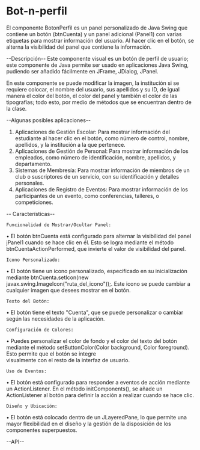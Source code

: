 # Bot-n-perfil
El componente BotonPerfil es un panel personalizado de Java Swing que contiene un botón (btnCuenta) y un panel adicional (Panel1) con varias etiquetas para mostrar información del usuario. Al hacer clic en el botón, se alterna la visibilidad del panel que contiene la información.


--Descripción--
Este componente visual es un botón de perfil de usuario; este componente de Java permite ser usado en aplicaciones Java Swing, pudiendo ser añadido fácilmente en JFrame, JDialog, JPanel.

En este componente se puede modificar la imagen, la institución si se requiere colocar, el nombre del usuario, sus apellidos y su ID, de igual manera el color del botón, el color del panel y también el color de las tipografías; todo esto, por medio de métodos que se encuentran dentro de la clase. 


--Algunas posibles aplicaciones-- 

1.	Aplicaciones de Gestión Escolar:
    Para mostrar información del estudiante al hacer clic en el botón, como número de control, nombre, apellidos, y la institución a la que pertenece.
3.	Aplicaciones de Gestión de Personal:
    Para mostrar información de los empleados, como número de identificación, nombre, apellidos, y departamento.
5.	Sistemas de Membresía:
    Para mostrar información de miembros de un club o suscriptores de un servicio, con su identificación y detalles personales.
7.	Aplicaciones de Registro de Eventos:
    Para mostrar información de los participantes de un evento, como conferencias, talleres, o competiciones.


-- Características-- 

 	Funcionalidad de Mostrar/Ocultar Panel:
  •	El botón btnCuenta está configurado para alternar la visibilidad del panel jPanel1 cuando se hace clic en él. Esto se logra mediante el método btnCuentaActionPerformed, que invierte 
  el valor de visibilidad del panel.
  
 	Icono Personalizado:
  •	El botón tiene un icono personalizado, especificado en su inicialización mediante btnCuenta.setIcon(new javax.swing.ImageIcon("ruta_del_icono"));. Este icono se puede cambiar a 
  cualquier imagen que desees mostrar en el botón.

 	Texto del Botón:
  •	El botón tiene el texto "Cuenta", que se puede personalizar o cambiar según las necesidades de la aplicación.
  
   	Configuración de Colores:
  •	Puedes personalizar el color de fondo y el color del texto del botón mediante el método setButtonColor(Color background, Color foreground). Esto permite que el botón se integre     
  visualmente con el resto de la interfaz de usuario.
  
   	Uso de Eventos:
  •	El botón está configurado para responder a eventos de acción mediante un ActionListener. En el método initComponents(), se añade un ActionListener al botón para definir la acción a 
  realizar cuando se hace clic.
  
   	Diseño y Ubicación:
  •	El botón está colocado dentro de un JLayeredPane, lo que permite una mayor flexibilidad en el diseño y la gestión de la disposición de los componentes superpuestos.

  --API--
  
 

